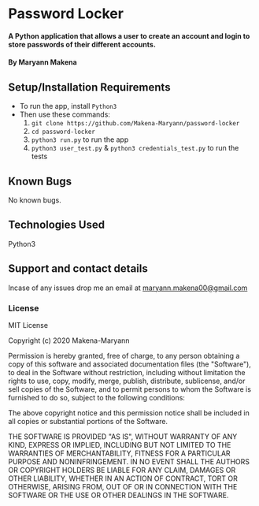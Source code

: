 # Password Locker

#### A Python application that allows a user to create an account and login to store passwords of their different accounts.

#### By **Maryann Makena**

## Setup/Installation Requirements

- To run the app, install `Python3`
- Then use these commands:
     1. `git clone https://github.com/Makena-Maryann/password-locker`
     2. `cd password-locker`
     3. `python3 run.py` to run the app
     4. `python3 user_test.py` & `python3 credentials_test.py` to run the tests

       
## Known Bugs

No known bugs.

## Technologies Used

Python3

## Support and contact details

Incase of any issues drop me an email at maryann.makena00@gmail.com

### License

MIT License

Copyright (c) 2020 Makena-Maryann

Permission is hereby granted, free of charge, to any person obtaining a copy of this software and associated documentation files (the "Software"), to deal in the Software without restriction, including without limitation the rights to use, copy, modify, merge, publish, distribute, sublicense, and/or sell copies of the Software, and to permit persons to whom the Software is furnished to do so, subject to the following conditions:

The above copyright notice and this permission notice shall be included in all copies or substantial portions of the Software.

THE SOFTWARE IS PROVIDED "AS IS", WITHOUT WARRANTY OF ANY KIND, EXPRESS OR IMPLIED, INCLUDING BUT NOT LIMITED TO THE WARRANTIES OF MERCHANTABILITY, FITNESS FOR A PARTICULAR PURPOSE AND NONINFRINGEMENT. IN NO EVENT SHALL THE AUTHORS OR COPYRIGHT HOLDERS BE LIABLE FOR ANY CLAIM, DAMAGES OR OTHER LIABILITY, WHETHER IN AN ACTION OF CONTRACT, TORT OR OTHERWISE, ARISING FROM, OUT OF OR IN CONNECTION WITH THE SOFTWARE OR THE USE OR OTHER DEALINGS IN THE SOFTWARE.
